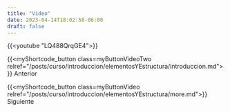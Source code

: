 ```yaml
---
title: "Video"
date: 2023-04-14T18:02:58-06:00
draft: false
---
```

{{<youtube "LQ488QrqGE4">}}

{{<myShortcode_button class=myButtonVideoTwo relref="/posts/curso/introduccion/elementosYEstructura/introduccion.md">}} Anterior

{{<myShortcode_button class=myButtonVideo relref="/posts/curso/introduccion/elementosYEstructura/more.md">}} Siguiente